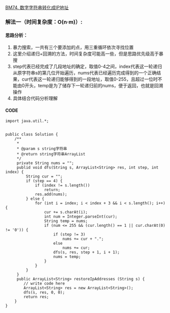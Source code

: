 [BM74. 数字字符串转化成IP地址](https://www.nowcoder.com/practice/ce73540d47374dbe85b3125f57727e1e?tpId=295&tags=&title=&difficulty=0&judgeStatus=0&rp=0&sourceUrl=%2Fexam%2Foj%3Fpage%3D1%26tab%3D%25E7%25AE%2597%25E6%25B3%2595%25E7%25AF%2587%26topicId%3D295)
### 解法一（时间复杂度：O(n·m)）:
#### 思路分析：
1. 暴力搜索，一共有三个要添加的点，用三重循环依次寻找位置
2. 这里介绍递归+回溯的方法，时间复杂度可能高一些，但是思路优先级高于暴搜
3. step代表已经完成了几段地址的确定，取值0-4之间，index代表这一轮递归从原字符串s的第几位开始遍历，nums代表已经遍历完成得到的一个正确结果，cur代表这一轮递归能够得到的一段地址，取值0-255，且超过一位时不能由0开头，temp是为了储存下一轮递归前的nums，便于返回，也就是回溯操作
4. 具体结合代码分析理解
#### CODE
```
import java.util.*;


public class Solution {
    /**
     * 
     * @param s string字符串 
     * @return string字符串ArrayList
     */
     private String nums = "";
     publid void dfs(String s, ArrayList<String> res, int step, int index) {
         String cur = "";
         if (step == 4) {
             if (index != s.length())
                 return;
             res.add(nums);
         } else {
             for (int i = index; i < index + 3 && i < s.length(); i++) {
                 cur += s.charAt(i);
                 int num = Integer.parseInt(cur);
                 String temp = nums;
                 if (num <= 255 && (cur.length() == 1 || cur.charAt(0) != '0')) {
                     if (step != 3)
                         nums += cur + ".";
                     else
                         nums += cur;
                     dfs(s, res, step + 1, i + 1);
                     nums = temp;
                 }
             }
         }
     }
     public ArrayList<String> restoreIpAddresses (String s) {
        // write code here
        ArrayList<String> res = new ArrayList<String>();
        dfs(s, res, 0, 0);
        return res;
    }
}
```
